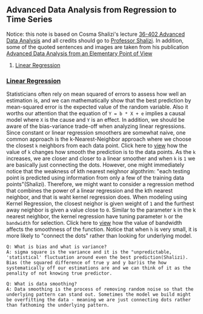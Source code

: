 ## Advanced Data Analysis from Regression to Time Series 

Notice: this note is based on Cosma Shalizi's lecture [36-402 Advanced Data Analysis](https://www.stat.cmu.edu/~cshalizi/uADA/17/) and all credits should go to [Professor Shalizi](https://en.wikipedia.org/wiki/Cosma_Shalizi). In addition, some of the quoted sentences and images are taken from his publication [Advanced Data Analysis from an Elementary Point of View](https://www.stat.cmu.edu/~cshalizi/ADAfaEPoV/ADAfaEPoV.pdf)

1. [Linear Regression](#linear-regression)

### [Linear Regression](https://www.stat.cmu.edu/~cshalizi/uADA/17/hw/01/hw-01.pdf)

Statisticians often rely on mean squared of errors to assess how well an estimation is, and we can mathematically show that the best prediction by mean-squared error is the expected value of the random variable. Also it worths our attention that the equation of `Y = b * X + e` implies a causal model where `X` is the cause and `Y` is an effect. In addition, we should be aware of the bias-variance trade-off when analyzing linear regressions. Since constant or linear regression smoothers are somewhat naive, one common approach is the k-Nearest-Neighbor approach where we choose the closest `k` neighbors from each data point. Click here to [view](./img/1.png) how the value of `k` changes how smooth the prediction is to the data points. As the `k` increases, we are closer and closer to a linear smoother and when `k` is `1` we are basically just connecting the dots. However, one might immediately notice that the weakness of kth nearest neighnor algothrim: "each testing point is predicted using information from only a few of the training data points"(Shalizi). Therefore, we might want to consider a regression method that combines the power of a linear regression and the kth nearest neighbor, and that is waht kernel regression does. When modeling using Kernel Regression, the closest neighor is given weight of `1` and the furthest away neighbor is given a value close to `0`. Similar to the parameter `k` in the k nearest neighbor, the kernel regression have tuning parameter `h` or the `bandwidth` for selection. Click here to [view](https://upload.wikimedia.org/wikipedia/commons/thumb/2/2a/Kernel_density.svg/250px-Kernel_density.svg.png) how the value of bandwidth affects the smoothness of the function. Notice that when `h` is very small, it is more likely to "connect the dots" rather than looking for underlying model. 

```
Q: What is bias and what is variance?
A: sigma square is the variance and it is the "unpredictable, 'statistical' fluctuation around even the best prediction(Shalizi). Bias (the squared difference of true y and y bar)is the how systematically off our estimations are and we can think of it as the penality of not knowing true predictor. 

Q: What is data smoothing?
A: Data smoothing is the process of removing random noise so that the underlying pattern can stand out. Sometimes the model we build might be overfitting the data - meaning we are just connecting dots rather than fathoming the underlying pattern. 
```







